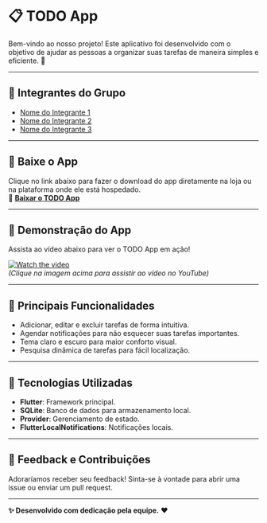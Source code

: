 # 📋 **TODO App**  

Bem-vindo ao nosso projeto! Este aplicativo foi desenvolvido com o objetivo de ajudar as pessoas a organizar suas tarefas de maneira simples e eficiente. 🚀  

---

## **👥 Integrantes do Grupo**  

- [Nome do Integrante 1](https://github.com/integrante1)  
- [Nome do Integrante 2](https://github.com/integrante2)  
- [Nome do Integrante 3](https://github.com/integrante3)  

---

## **📲 Baixe o App**  

Clique no link abaixo para fazer o download do app diretamente na loja ou na plataforma onde ele está hospedado.  
🔗 [**Baixar o TODO App**](https://seu-link-aqui.com)  

---

## **🎥 Demonstração do App**  

Assista ao vídeo abaixo para ver o TODO App em ação!  

[![Watch the video](https://img.youtube.com/vi/SEU_VIDEO_ID/maxresdefault.jpg)](https://youtu.be/SEU_VIDEO_ID)  
*(Clique na imagem acima para assistir ao vídeo no YouTube)*  

---

## **🌟 Principais Funcionalidades**  

- Adicionar, editar e excluir tarefas de forma intuitiva.  
- Agendar notificações para não esquecer suas tarefas importantes.  
- Tema claro e escuro para maior conforto visual.  
- Pesquisa dinâmica de tarefas para fácil localização.  

---

## **🚀 Tecnologias Utilizadas**  

- **Flutter**: Framework principal.  
- **SQLite**: Banco de dados para armazenamento local.  
- **Provider**: Gerenciamento de estado.  
- **FlutterLocalNotifications**: Notificações locais.  

---

## **📩 Feedback e Contribuições**  

Adoraríamos receber seu feedback! Sinta-se à vontade para abrir uma issue ou enviar um pull request.  

---

**✨ Desenvolvido com dedicação pela equipe.** ❤️  
